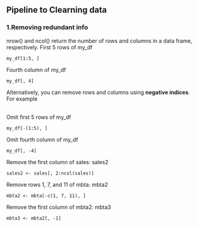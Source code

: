 ## Pipeline to Clearning data

### 1.Removing redundant info

nrow() and ncol() return the number of rows and columns in a data frame, respectively.
First 5 rows of my_df
```
my_df[1:5, ] 
```
Fourth column of my_df
```
my_df[, 4]   
```
Alternatively, you can remove rows and columns using **negative indices**. For example

<br>Omit first 5 rows of my_df
```
my_df[-(1:5), ] 
```
Omit fourth column of my_df
```
my_df[, -4]   
```
Remove the first column of sales: sales2
```
sales2 <- sales[, 2:ncol(sales)]
```
Remove rows 1, 7, and 11 of mbta: mbta2
```
mbta2 <- mbta[-c(1, 7, 11), ]
```
Remove the first column of mbta2: mbta3
```
mbta3 <- mbta2[, -1]
```
